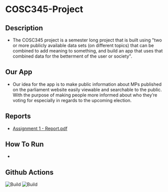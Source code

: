# COSC345-Project

## Description
- The COSC345 project is a semester long project that is built using "two or more publicly available data sets (on different topics) that can be combined to add meaning to something, and build an app that uses that combined data for the betterment of the user or society".

## Our App
- Our idea for the app is to make public information about MPs published on the parliament website easily viewable and searchable to the public. With the purpose of making people more informed about who they’re voting for especially in regards to the upcoming election. 

## Reports
- [Assignment 1 - Report.pdf](https://github.com/Debug-Divas/COSC345-Project/blob/main/Assignment%201%20-%20Report.pdf)

## How To Run
- 


## Github Actions
![Build](https://github.com/Debug-Divas/COSC345-Project/blob/hamzah/.github/workflows/windows_release.yml/badge.svg)
![Build](https://github.com/Debug-Divas/COSC345-Project/actions/workflows/superlinter.yml/badge.svg)
